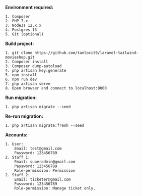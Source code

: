 **Environment required:**

	1. Composer
	2. PHP 7.x
	3. NodeJs 12.x.x
	4. Postgres 13
    5. Git (optional)
**Build project:**

    1. git clone https://github.com/tanlocit9/laravel-tailwind-movieshop.git
	2. Composer install
	3. Composer dump-autoload
	4. php artisan key:generate
    5. npm install
	6. npm run dev
	7. php artisan serve
    8. Open browser and connect to localhost:8000
**Run migration:**

	1. php artisan migrate --seed
**Re-run migration:**

	1. php artisan migrate:fresh --seed
**Accounts:**

	1. User:
		Email: test@gmail.com
		Password: 123456789
	2. Staff 1: 
		Email: superadmin@gmail.com
		Password: 123456789
		Role-permission: Permission
	2. Staff 2: 
		Email: ticketer@gmail.com
		Password: 123456789
		Role-permission: Manage ticket only.
